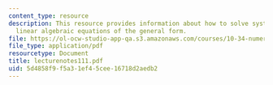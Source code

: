 ```yaml
---
content_type: resource
description: This resource provides information about how to solve systems of simultaneous
  linear algebraic equations of the general form.
file: https://ol-ocw-studio-app-qa.s3.amazonaws.com/courses/10-34-numerical-methods-applied-to-chemical-engineering-fall-2005/5d4858f9f5a31ef45cee16718d2aedb2_lecturenotes111.pdf
file_type: application/pdf
resourcetype: Document
title: lecturenotes111.pdf
uid: 5d4858f9-f5a3-1ef4-5cee-16718d2aedb2
---
```

